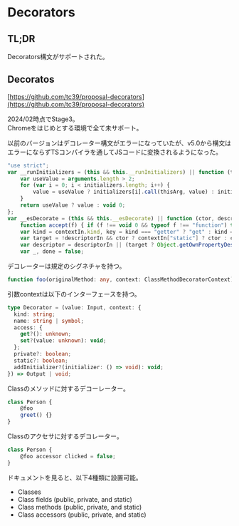 # Decorators

## TL;DR

Decorators構文がサポートされた。

## Decoratos

[https://github.com/tc39/proposal-decorators](https://github.com/tc39/proposal-decorators)

2024/02時点でStage3。\
Chromeをはじめとする環境で全て未サポート。

以前のバージョンはデコレーター構文がエラーになっていたが、v5.0から構文はエラーにならずTSコンパイラを通してJSコードに変換されるようになった。

```typescript
"use strict";
var __runInitializers = (this && this.__runInitializers) || function (thisArg, initializers, value) {
    var useValue = arguments.length > 2;
    for (var i = 0; i < initializers.length; i++) {
        value = useValue ? initializers[i].call(thisArg, value) : initializers[i].call(thisArg);
    }
    return useValue ? value : void 0;
};
var __esDecorate = (this && this.__esDecorate) || function (ctor, descriptorIn, decorators, contextIn, initializers, extraInitializers) {
    function accept(f) { if (f !== void 0 && typeof f !== "function") throw new TypeError("Function expected"); return f; }
    var kind = contextIn.kind, key = kind === "getter" ? "get" : kind === "setter" ? "set" : "value";
    var target = !descriptorIn && ctor ? contextIn["static"] ? ctor : ctor.prototype : null;
    var descriptor = descriptorIn || (target ? Object.getOwnPropertyDescriptor(target, contextIn.name) : {});
    var _, done = false;
```

デコレーターは規定のシグネチャを持つ。

```typescript
function foo(originalMethod: any, context: ClassMethodDecoratorContext) {}
```

引数contextは以下のインターフェースを持つ。

```typescript
type Decorator = (value: Input, context: {
  kind: string;
  name: string | symbol;
  access: {
    get?(): unknown;
    set?(value: unknown): void;
  };
  private?: boolean;
  static?: boolean;
  addInitializer?(initializer: () => void): void;
}) => Output | void;

```

Classのメソッドに対するデコーレーター。

```typescript
class Person {
    @foo
    greet() {}
}
```

Classのアクセサに対するデコレーター。

```typescript
class Person {
    @foo accessor clicked = false;
}
```

ドキュメントを見ると、以下4種類に設置可能。

* Classes
* Class fields (public, private, and static)
* Class methods (public, private, and static)
* Class accessors (public, private, and static)
